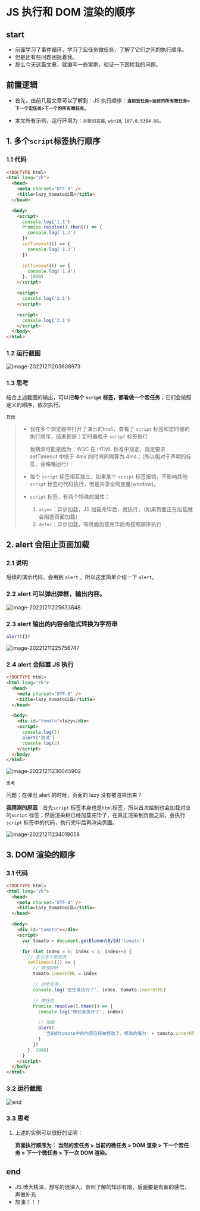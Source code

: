# JS 执行和 DOM 渲染的顺序

## start

- 前面学习了事件循环，学习了宏任务微任务，了解了它们之间的执行顺序。
- 但是还有些问题困扰着我。
- 那么今天这篇文章，就编写一些案例，验证一下困扰我的问题。

## 前置逻辑

- 首先，由前几篇文章可以了解到：JS 执行顺序：**`当前宏任务>当前的所有微任务>下一个宏任务>下一个的所有微任务`**。

- 本文所有示例，运行环境为：`谷歌浏览器`, `win10`, `107.0.5304.88`。

## 1. 多个`script`标签执行顺序

### 1.1 代码

```html
<!DOCTYPE html>
<html lang="zh">
  <head>
    <meta charset="UTF-8" />
    <title>lazy_tomato出品</title>
  </head>

  <body>
    <script>
      console.log('1.1')
      Promise.resolve().then(() => {
        console.log('1.2')
      })
      setTimeout(() => {
        console.log('1.3')
      })

      setTimeout(() => {
        console.log('1.4')
      }, 1000)
    </script>

    <script>
      console.log('2.1')
    </script>

    <script>
      console.log('3.1')
    </script>
  </body>
</html>
```

### 1.2 运行截图

![image-20221211203608973](../../.vuepress/public/bookImages/5.JS执行和DOM渲染的顺序/image-20221211203608973.png)

### 1.3 思考

结合上述截图的输出，可以把**每个 `script` 标签，都看做一个宏任务**；它们会按照定义的顺序，依次执行。

`其他`

> - 我在多个浏览器中打开了演示的`html`，查看了 `script` 标签和定时器的执行顺序，结果都是：定时器晚于 `script` 标签执行
>
>   我猜测可能是因为：W3C 在 HTML 标准中规定，规定要求 setTimeout 中低于 4ms 的时间间隔算为 4ms；（所以相对于声明的标签，会略晚运行）
>
> - 每个 `script` 标签相互独立，如果某个 `script` 标签报错，不影响其他 `script` 标签的代码执行，但是共享全局变量(window)。
>
> - `script` 标签，有两个特殊的属性：
>
>   1. `async`：异步加载，JS 加载完毕后，就执行，（如果页面正在加载就会阻塞页面加载）
>   2. `defer`：异步加载，等页面加载完毕后再按照顺序执行

## 2. alert 会阻止页面加载

### 2.1 说明

后续的演示代码，会用到 `alert` ，所以这里简单介绍一下 `alert`。

### 2.2 alert 可以弹出弹框，输出内容。

![image-20221211225633848](../../.vuepress/public/bookImages/5.JS执行和DOM渲染的顺序/image-20221211225633848.png)

### 2.3 alert 输出的内容会隐式转换为字符串

```js
alert({})
```

![image-20221211225756747](../../.vuepress/public/bookImages/5.JS执行和DOM渲染的顺序/image-20221211225756747.png)

### 2.4 alert 会阻塞 JS 执行

```html
<!DOCTYPE html>
<html lang="zh">
  <head>
    <meta charset="UTF-8" />
    <title>lazy_tomato出品</title>
  </head>

  <body>
    <div id="tomato">lazy</div>
    <script>
      console.log(1)
      alert('测试')
      console.log(2)
    </script>
  </body>
</html>
```

![image-20221211230045902](../../.vuepress/public/bookImages/5.JS执行和DOM渲染的顺序/image-20221211230045902.png)

`思考`

问题：在弹出 alert 的时候，页面的 lazy 没有被渲染出来？

**我猜测的原因**：首先`script` 标签本身也是`html`标签，所以首次绘制也会加载对应的`script` 标签；然后渲染树已经加载完毕了，在真正渲染到页面之前，会执行`script` 标签中的代码，执行完毕后再渲染页面。

![image-20221211234019058](../../.vuepress/public/bookImages/5.JS执行和DOM渲染的顺序/image-20221211234019058.png)

## 3. DOM 渲染的顺序

### 3.1 代码

```html
<!DOCTYPE html>
<html lang="zh">
  <head>
    <meta charset="UTF-8" />
    <title>lazy_tomato出品</title>
  </head>

  <body>
    <div id="tomato"></div>
    <script>
      var tomato = document.getElementById('tomato')

      for (let index = 0; index < 5; index++) {
        // 定义多个宏任务
        setTimeout(() => {
          // 修改DOM
          tomato.innerHTML = index

          // 同步任务
          console.log('宏任务执行了', index, tomato.innerHTML)

          // 微任务
          Promise.resolve().then(() => {
            console.log('微任务执行了', index)

            // 阻断
            alert(
              '当前的tomato中的内容已经被修改了，修改的值为' + tomato.innerHTML
            )
          })
        }, 1000)
      }
    </script>
  </body>
</html>
```

### 3.2 运行截图

![end](../../.vuepress/public/bookImages/5.JS执行和DOM渲染的顺序/end.gif)



### 3.3 思考

1. 上述的实例可以很好的证明：

   **页面执行顺序为： 当然的宏任务 > 当前的微任务 > DOM 渲染 > 下一个宏任务 > 下一个微任务 > 下一次 DOM 渲染。**

## end

- JS 博大精深，想写的很深入，奈何了解的知识有限，后面要是有新的感悟，再做补充
- 加油！！！
